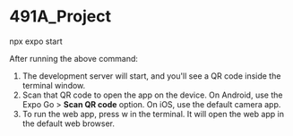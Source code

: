 # 491A_Project

npx expo start

After running the above command:

1. The development server will start, and you'll see a QR code inside the terminal window.
2. Scan that QR code to open the app on the device. On Android, use the Expo Go > **Scan QR code** option. On iOS, use the default camera app.
3. To run the web app, press w in the terminal. It will open the web app in the default web browser.
